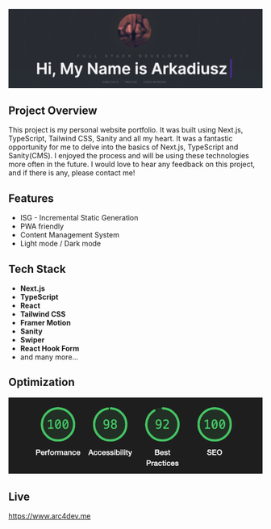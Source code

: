 ![Project Image](public/img/project-image.png)

## Project Overview

This project is my personal website portfolio. It was built using Next.js, TypeScript, Tailwind CSS, Sanity and all my heart. It was a fantastic opportunity for me to delve into the basics of Next.js, TypeScript and Sanity(CMS). I enjoyed the process and will be using these technologies more often in the future. I would love to hear any feedback on this project, and if there is any, please contact me!

## Features

- ISG - Incremental Static Generation
- PWA friendly
- Content Management System 
- Light mode / Dark mode

## Tech Stack

- **Next.js**
- **TypeScript**
- **React**
- **Tailwind CSS**
- **Framer Motion**
- **Sanity**
- **Swiper**
- **React Hook Form**
- and many more...

## Optimization

![Project Optimization](/project-optimization.png)

## Live

https://www.arc4dev.me
